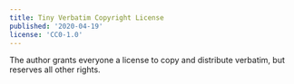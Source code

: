 ```yaml
---
title: Tiny Verbatim Copyright License
published: '2020-04-19'
license: 'CC0-1.0'
---
```


The author grants everyone a license to copy and distribute verbatim, but reserves all other rights.
